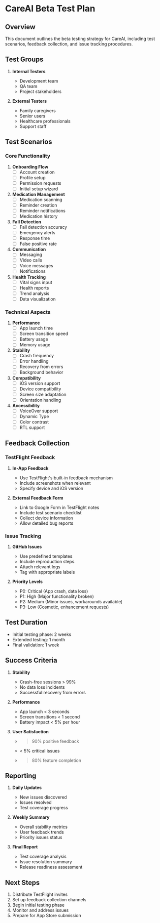 # CareAI Beta Test Plan

## Overview
This document outlines the beta testing strategy for CareAI, including test scenarios, feedback collection, and issue tracking procedures.

## Test Groups
1. **Internal Testers**
   - Development team
   - QA team
   - Project stakeholders

2. **External Testers**
   - Family caregivers
   - Senior users
   - Healthcare professionals
   - Support staff

## Test Scenarios

### Core Functionality
1. **Onboarding Flow**
   - [ ] Account creation
   - [ ] Profile setup
   - [ ] Permission requests
   - [ ] Initial setup wizard

2. **Medication Management**
   - [ ] Medication scanning
   - [ ] Reminder creation
   - [ ] Reminder notifications
   - [ ] Medication history

3. **Fall Detection**
   - [ ] Fall detection accuracy
   - [ ] Emergency alerts
   - [ ] Response time
   - [ ] False positive rate

4. **Communication**
   - [ ] Messaging
   - [ ] Video calls
   - [ ] Voice messages
   - [ ] Notifications

5. **Health Tracking**
   - [ ] Vital signs input
   - [ ] Health reports
   - [ ] Trend analysis
   - [ ] Data visualization

### Technical Aspects
1. **Performance**
   - [ ] App launch time
   - [ ] Screen transition speed
   - [ ] Battery usage
   - [ ] Memory usage

2. **Stability**
   - [ ] Crash frequency
   - [ ] Error handling
   - [ ] Recovery from errors
   - [ ] Background behavior

3. **Compatibility**
   - [ ] iOS version support
   - [ ] Device compatibility
   - [ ] Screen size adaptation
   - [ ] Orientation handling

4. **Accessibility**
   - [ ] VoiceOver support
   - [ ] Dynamic Type
   - [ ] Color contrast
   - [ ] RTL support

## Feedback Collection

### TestFlight Feedback
1. **In-App Feedback**
   - Use TestFlight's built-in feedback mechanism
   - Include screenshots when relevant
   - Specify device and iOS version

2. **External Feedback Form**
   - Link to Google Form in TestFlight notes
   - Include test scenario checklist
   - Collect device information
   - Allow detailed bug reports

### Issue Tracking
1. **GitHub Issues**
   - Use predefined templates
   - Include reproduction steps
   - Attach relevant logs
   - Tag with appropriate labels

2. **Priority Levels**
   - P0: Critical (App crash, data loss)
   - P1: High (Major functionality broken)
   - P2: Medium (Minor issues, workarounds available)
   - P3: Low (Cosmetic, enhancement requests)

## Test Duration
- Initial testing phase: 2 weeks
- Extended testing: 1 month
- Final validation: 1 week

## Success Criteria
1. **Stability**
   - Crash-free sessions > 99%
   - No data loss incidents
   - Successful recovery from errors

2. **Performance**
   - App launch < 3 seconds
   - Screen transitions < 1 second
   - Battery impact < 5% per hour

3. **User Satisfaction**
   - > 90% positive feedback
   - < 5% critical issues
   - > 80% feature completion

## Reporting
1. **Daily Updates**
   - New issues discovered
   - Issues resolved
   - Test coverage progress

2. **Weekly Summary**
   - Overall stability metrics
   - User feedback trends
   - Priority issues status

3. **Final Report**
   - Test coverage analysis
   - Issue resolution summary
   - Release readiness assessment

## Next Steps
1. Distribute TestFlight invites
2. Set up feedback collection channels
3. Begin initial testing phase
4. Monitor and address issues
5. Prepare for App Store submission 